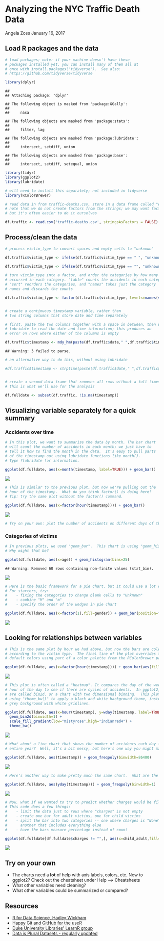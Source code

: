 Analyzing the NYC Traffic Death Data
================
Angela Zoss
January 16, 2017

Load R packages and the data
----------------------------

``` r
# load packages; note: if your machine doesn't have these 
# packages installed yet, you can install many of them all at
# once with install.packages("tidyverse").  See also:
# https://github.com/tidyverse/tidyverse

library(dplyr)
```

    ## 
    ## Attaching package: 'dplyr'

    ## The following object is masked from 'package:GGally':
    ## 
    ##     nasa

    ## The following objects are masked from 'package:stats':
    ## 
    ##     filter, lag

    ## The following objects are masked from 'package:lubridate':
    ## 
    ##     intersect, setdiff, union

    ## The following objects are masked from 'package:base':
    ## 
    ##     intersect, setdiff, setequal, union

``` r
library(tidyr)
library(ggplot2)
library(lubridate)

# will need to install this separately; not included in tidyverse
library(RColorBrewer)

# read data in from traffic-deaths.csv, store in a data frame called "df.traffic"
# note that we do not create factors from the strings; we may want factors later,
# but it's often easier to do it ourselves

df.traffic <- read.csv('traffic-deaths.csv', stringsAsFactors = FALSE)
```

Process/clean the data
----------------------

``` r
# process victim_type to convert spaces and empty cells to "unknown"

df.traffic$victim_type <- ifelse(df.traffic$victim_type == " ", "unknown", df.traffic$victim_type)

df.traffic$victim_type <- ifelse(df.traffic$victim_type == "", "unknown", df.traffic$victim_type)

# turn victim_type into a factor, and order the categories by how many accidents
# occurred in each category. "table" counts the accidents in each category,
# "sort" reorders the categories, and "names" takes just the category
# names and discards the counts

df.traffic$victim_type <- factor(df.traffic$victim_type, levels=names(sort(table(df.traffic$victim_type))))


# create a continuous timestamp variable, rather than 
# two string columns that store date and time separately

# first, paste the two columns together with a space in between, then use 
# lubridate to read the date and time information; this produces an
# error on rows where either of the columns is empty

df.traffic$timestamp <- mdy_hm(paste(df.traffic$date," ",df.traffic$time), tz="America/New_York")
```

    ## Warning: 3 failed to parse.

``` r
# an alternative way to do this, without using lubridate

#df.traffic$timestamp <- strptime(paste(df.traffic$date," ",df.traffic$time), "%m/%d/%Y %I:%M %p", tz="America/New_York")


# create a second data frame that removes all rows without a full timestamp;
# this is what we'll use for the analysis

df.fulldate <- subset(df.traffic, !is.na(timestamp))
```

Visualizing variable separately for a quick summary
---------------------------------------------------

### Accidents over time

``` r
# In this plot, we want to summarize the data by month. The bar chart
# will count the number of accidents in each month; we just have to
# tell it how to find the month in the data.  It's easy to pull parts 
# of the timestamp out using lubridate functions like month(). 
# Type ?lubridate for information.

ggplot(df.fulldate, aes(x=month(timestamp, label=TRUE))) + geom_bar()
```

![](traffic-death-analysis_files/figure-markdown_github/accidents_by_month-1.png)

``` r
# This is similar to the previous plot, but now we're pulling out the
# hour of the timestamp.  What do you think factor() is doing here?
# Tip: try the same plot without the factor() command.

ggplot(df.fulldate, aes(x=factor(hour(timestamp)))) + geom_bar()
```

![](traffic-death-analysis_files/figure-markdown_github/accidents_by_hour-1.png)

``` r
# Try on your own: plot the number of accidents on different days of the week.
```

### Categories of victims

``` r
# In previous plots, we used "geom_bar".  This chart is using "geom_histogram".
# Why might that be?

ggplot(df.fulldate, aes(x=age)) + geom_histogram(bins=25)
```

    ## Warning: Removed 60 rows containing non-finite values (stat_bin).

![](traffic-death-analysis_files/figure-markdown_github/age_distribution-1.png)

``` r
# Here is the basic framework for a pie chart, but it could use a lot of help!  
# For starters, try:
#    - fixing the categories to change blank cells to "Unknown"
#    - combine "M" and "m"
#    - specify the order of the wedges in pie chart

ggplot(df.fulldate, aes(x=factor(1),fill=gender)) + geom_bar(position="stack") + coord_polar(theta="y") 
```

![](traffic-death-analysis_files/figure-markdown_github/victims_by_gender-1.png)

Looking for relationships between variables
-------------------------------------------

``` r
# This is the same plot by hour we had above, but now the bars are colored
# according to the victim type.  The final line of the plot overrides the 
# default colors using part of a color palette from the RColorBrewer package.

ggplot(df.fulldate, aes(x=factor(hour(timestamp)))) + geom_bar(aes(fill=victim_type)) + scale_fill_manual(values=rev(brewer.pal(5,"Set2")))
```

![](traffic-death-analysis_files/figure-markdown_github/victims_by_hour-1.png)

``` r
# This plot is often called a "heatmap". It compares the day of the week to the 
# hour of the day to see if there are cycles of accidents.  In ggplot2, heatmaps
# are called bin2d, or a chart with two dimensional binning.  This plot also
# using "theme_bw()" to apply a black and white background theme, instead of the
# grey background with white gridlines.

ggplot(df.fulldate, aes(x=hour(timestamp), y=wday(timestamp, label=TRUE))) + 
  geom_bin2d(binwidth=1) + 
  scale_fill_gradient(low="mistyrose",high="indianred4") + 
  theme_bw()
```

![](traffic-death-analysis_files/figure-markdown_github/hour_by_dayofweek-1.png)

``` r
# What about a line chart that shows the number of accidents each day for the 
# entire year?  Well, it's a bit messy, but here's one way you might make that.

ggplot(df.fulldate, aes(timestamp)) + geom_freqpoly(binwidth=86400)
```

![](traffic-death-analysis_files/figure-markdown_github/accidents_by_day_a-1.png)

``` r
# Here's another way to make pretty much the same chart.  What are the differences?

ggplot(df.fulldate, aes(yday(timestamp))) + geom_freqpoly(binwidth=1)
```

![](traffic-death-analysis_files/figure-markdown_github/accidents_by_day_b-1.png)

``` r
# Now, what if we wanted to try to predict whether charges would be filed?
# This code does a few things:
#    - limit the data just to rows where "charges" is not empty
#    - create one bar for adult victims, one for child victims
#    - split the bar into two categories -- one where charges is "None", and 
#      another that includes everything else
#    - have the bars measure percentage instead of count

ggplot(df.fulldate[df.fulldate$charges != "",], aes(x=child_adult,fill=charges!="None")) + geom_bar(position="fill")
```

![](traffic-death-analysis_files/figure-markdown_github/charges_by_victim-1.png)

Try on your own
---------------

-   The charts need a **lot** of help with axis labels, colors, etc.
    New to ggplot2? Check out the cheatsheet under Help --&gt; Cheatsheets
-   What other variables need cleaning?
-   What other variables could be summarized or compared?

Resources
---------

-   [R for Data Science, Hadley Wickham](http://r4ds.had.co.nz/)
-   [Happy Git and GitHub for the useR](http://happygitwithr.com/)
-   [Duke University Libraries' LearnR group](https://github.com/dukevis/learnr/wiki)
-   [Data is Plural Datasets - regularly updated](https://docs.google.com/spreadsheets/d/1wZhPLMCHKJvwOkP4juclhjFgqIY8fQFMemwKL2c64vk/edit#gid=0)

